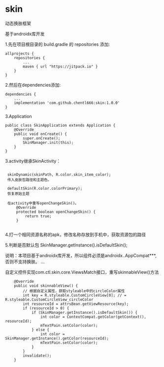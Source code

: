 # skin

动态换肤框架

基于androidx库开发
	
1.先在项目根目录的 build.gradle 的 repositories 添加:
```
allprojects {
    repositories {
        ...
        maven { url "https://jitpack.io" }
    }
}
```

2.然后在dependencies添加:
```
dependencies {
	...
	implementation 'com.github.chentl666:skin:1.0.0'
}
```

3.Application
```
public class SkinApplication extends Application {
    @Override
    public void onCreate() {
        super.onCreate();
        SkinManager.init(this);
    }
}

```

3.activity继承SkinActivity：
```

 skinDynamic(skinPath, R.color.skin_item_color);
 传入皮肤包路径和主题色。

 defaultSkin(R.color.colorPrimary);
 恢复原始主题

 在activity中重写openChangeSkin()。
     @Override
     protected boolean openChangeSkin() {
         return true;
     }


```
4.打一个相同资源名称的apk，修改名称存放到手机中，获取资源包的路径


5.判断是否默认包
    SkinManager.getInstance().isDefaultSkin();


说明：本项目基于androidx库开发，所以组件必须是androidx..AppCompat***,否则不支持换肤。
...

自定义控件实现com.ctl.skin.core.ViewsMatch接口，重写skinnableView()方法
```
    @Override
    public void skinnableView() {
        // 根据自定义属性，获取styleable中的circleColor属性
        int key = R.styleable.CustomCircleView[0]; // = R.styleable.CustomCircleView_circleColor
        int resourceId = attrsBean.getViewResource(key);
        if (resourceId > 0) {
            if (SkinManager.getInstance().isDefaultSkin()) {
                int color = ContextCompat.getColor(getContext(), resourceId);
                mTextPain.setColor(color);
            } else {
                int color = SkinManager.getInstance().getColor(resourceId);
                mTextPain.setColor(color);
            }
        }
        invalidate();
    }
```
